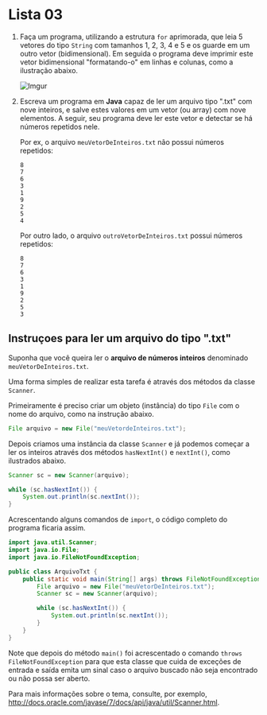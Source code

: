 # Lista 03

1. Faça um programa, utilizando a estrutura `for` aprimorada, que leia 5 vetores do tipo `String` com tamanhos 1, 2, 3, 4 e 5 e os guarde em um outro vetor (bidimensional). Em seguida o programa deve imprimir este vetor bidimensional "formatando-o" em linhas e colunas, como a ilustração abaixo.

    ![Imgur](https://i.imgur.com/T1wK6vz.png)
1. Escreva um programa em **Java** capaz de ler um arquivo tipo ".txt" com nove inteiros, e salve estes valores em um vetor (ou array) com nove elementos. A seguir, seu programa deve ler este vetor e detectar se há números repetidos nele.

    Por ex, o arquivo `meuVetorDeInteiros.txt` não possui números repetidos:

    ```
    8
    7
    6
    3
    1
    9
    2
    5
    4
    ```

    Por outro lado, o arquivo `outroVetorDeInteiros.txt` possui números repetidos:

    ```
    8
    7
    6
    3
    1
    9
    2
    5
    3
    ```

## Instruçoes para ler um arquivo do tipo ".txt"
Suponha que você queira ler o **arquivo de números inteiros** denominado `meuVetorDeInteiros.txt`. 

Uma forma simples de realizar esta tarefa é através dos métodos da classe `Scanner`.

Primeiramente é preciso criar um objeto (instância) do tipo `File` com o nome do arquivo, como na instrução abaixo.

```java
File arquivo = new File("meuVetordeInteiros.txt");
```

Depois criamos uma instância da classe `Scanner` e já podemos começar a ler os inteiros através dos métodos `hasNextInt()` e `nextInt()`, como ilustrados abaixo.

```java
Scanner sc = new Scanner(arquivo);

while (sc.hasNextInt()) {
    System.out.println(sc.nextInt());
}
```

Acrescentando alguns comandos de `import`, o código completo do programa ficaria assim.

```java
import java.util.Scanner;
import java.io.File;
import java.io.FileNotFoundException;

public class ArquivoTxt {
    public static void main(String[] args) throws FileNotFoundException {
        File arquivo = new File("meuVetorDeInteiros.txt");
        Scanner sc = new Scanner(arquivo);

        while (sc.hasNextInt()) {
            System.out.println(sc.nextInt());
        }
    }
}
```

Note que depois do método `main()` foi acrescentado o comando `throws FileNotFoundException` para que esta classe que cuida de exceções de entrada e saída emita um sinal caso o arquivo buscado não seja encontrado ou não possa ser aberto.

Para mais informações sobre o tema, consulte, por exemplo, http://docs.oracle.com/javase/7/docs/api/java/util/Scanner.html.
